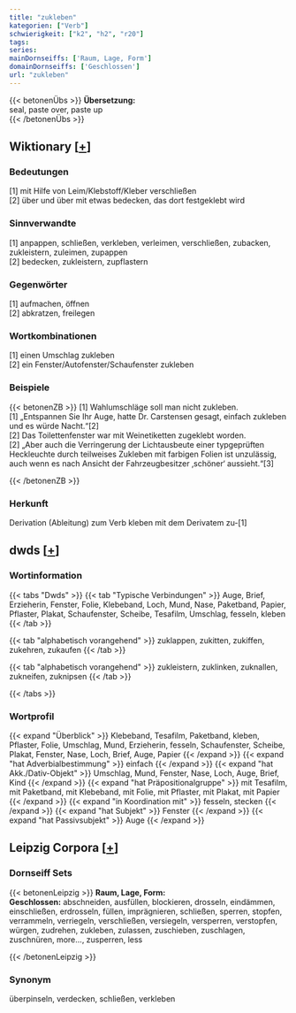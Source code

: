 ```yaml
---
title: "zukleben"
kategorien: ["Verb"]
schwierigkeit: ["k2", "h2", "r20"]
tags:
series:
mainDornseiffs: ['Raum, Lage, Form']
domainDornseiffs: ['Geschlossen']
url: "zukleben"
---
```


{{< betonenÜbs >}}
**Übersetzung:**  
seal, paste  over, paste up  
{{< /betonenÜbs >}}

## Wiktionary [[+](https://de.wiktionary.org/wiki/zukleben)]

### Bedeutungen
[1] mit Hilfe von Leim/Klebstoff/Kleber verschließen  
[2] über und über mit etwas bedecken, das dort festgeklebt wird  

### Sinnverwandte
[1] anpappen, schließen, verkleben, verleimen, verschließen, zubacken, zukleistern, zuleimen, zupappen  
[2] bedecken, zukleistern, zupflastern  

### Gegenwörter
[1] aufmachen, öffnen  
[2] abkratzen, freilegen  

### Wortkombinationen
[1] einen Umschlag zukleben  
[2] ein Fenster/Autofenster/Schaufenster zukleben  

### Beispiele
{{< betonenZB >}}
[1] Wahlumschläge soll man nicht zukleben.  
[1] „Entspannen Sie Ihr Auge, hatte Dr. Carstensen gesagt, einfach zukleben und es würde Nacht.“[2]  
[2] Das Toilettenfenster war mit Weinetiketten zugeklebt worden.  
[2] „Aber auch die Verringerung der Lichtausbeute einer typgeprüften Heckleuchte durch teilweises Zukleben mit farbigen Folien ist unzulässig, auch wenn es nach Ansicht der Fahrzeugbesitzer ‚schöner‘ aussieht.“[3]  

{{< /betonenZB >}}
### Herkunft
Derivation (Ableitung) zum Verb kleben mit dem Derivatem zu-[1]  



## dwds [[+](https://www.dwds.de/wb/zukleben)]

### Wortinformation
{{< tabs "Dwds" >}}
{{< tab "Typische Verbindungen" >}}
Auge, Brief, Erzieherin, Fenster, Folie, Klebeband, Loch, Mund, Nase, Paketband, Papier, Pflaster, Plakat, Schaufenster, Scheibe, Tesafilm, Umschlag, fesseln, kleben
{{< /tab >}}

{{< tab "alphabetisch vorangehend" >}}
zuklappen, zukitten, zukiffen, zukehren, zukaufen
{{< /tab >}}

{{< tab "alphabetisch vorangehend" >}}
zukleistern, zuklinken, zuknallen, zukneifen, zuknipsen
{{< /tab >}}

{{< /tabs >}}

### Wortprofil
{{< expand "Überblick" >}} Klebeband, Tesafilm, Paketband, kleben, Pflaster, Folie, Umschlag, Mund, Erzieherin, fesseln, Schaufenster, Scheibe, Plakat, Fenster, Nase, Loch, Brief, Auge, Papier {{< /expand >}}
{{< expand "hat Adverbialbestimmung" >}} einfach {{< /expand >}}
{{< expand "hat Akk./Dativ-Objekt" >}} Umschlag, Mund, Fenster, Nase, Loch, Auge, Brief, Kind {{< /expand >}}
{{< expand "hat Präpositionalgruppe" >}} mit Tesafilm, mit Paketband, mit Klebeband, mit Folie, mit Pflaster, mit Plakat, mit Papier {{< /expand >}}
{{< expand "in Koordination mit" >}} fesseln, stecken {{< /expand >}}
{{< expand "hat Subjekt" >}} Fenster {{< /expand >}}
{{< expand "hat Passivsubjekt" >}} Auge {{< /expand >}}

## Leipzig Corpora [[+](https://corpora.uni-leipzig.de/en/res?word=zukleben&corpusId=deu_newscrawl-public_2018)]

### Dornseiff Sets
{{< betonenLeipzig >}}
**Raum, Lage, Form:**  
**Geschlossen:** abschneiden, ausfüllen, blockieren, drosseln, eindämmen, einschließen, erdrosseln, füllen, imprägnieren, schließen, sperren, stopfen, verrammeln, verriegeln, verschließen, versiegeln, versperren, verstopfen, würgen, zudrehen, zukleben, zulassen, zuschieben, zuschlagen, zuschnüren, more..., zusperren, less  

{{< /betonenLeipzig >}}

### Synonym
überpinseln, verdecken, schließen, verkleben


